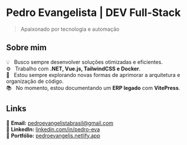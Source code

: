 # Pedro Evangelista | DEV Full-Stack

> Apaixonado por tecnologia e automação

## Sobre mim
💡 &nbsp; Busco sempre desenvolver soluções otimizadas e eficientes.  
⚙️ &nbsp; Trabalho com **.NET, Vue.js, TailwindCSS e Docker**.  
🚀 &nbsp; Estou sempre explorando novas formas de aprimorar a arquitetura e organização de código.  
📚 &nbsp; No momento, estou documentando um **ERP legado** com **VitePress**.  


## Links

📧 **Email:** [pedroevangelistabrasil@gmail.com](mailto:pedroevangelistabrasil@gmail.com)  
🔗 **LinkedIn:** [linkedin.com/in/pedro-eva](https://linkedin.com/in/pedro-eva)  
💼 **Portfólio:** [pedroevangelis.netlify.app](https://pedroevangelis.netlify.app)
